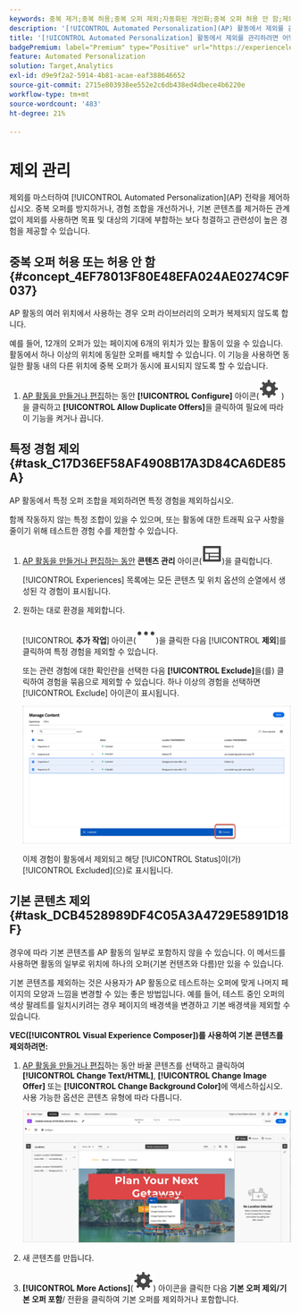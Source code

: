 ```yaml
---
keywords: 중복 제거;중복 허용;중복 오퍼 제외;자동화된 개인화;중복 오퍼 허용 안 함;제외;기본 컨텐츠;
description: '[!UICONTROL Automated Personalization]​(AP) 활동에서 제외를 관리합니다.'
title: '[!UICONTROL Automated Personalization] 활동에서 제외를 관리하려면 어떻게 합니까?'
badgePremium: label="Premium" type="Positive" url="https://experienceleague.adobe.com/docs/target/using/introduction/intro.html?lang=en#premium newtab=true" tooltip="Target Premium에 포함된 내용을 확인합니다."
feature: Automated Personalization
solution: Target,Analytics
exl-id: d9e9f2a2-5914-4b81-acae-eaf388646652
source-git-commit: 2715e803938ee552e2c6db438ed4dbece4b6220e
workflow-type: tm+mt
source-wordcount: '483'
ht-degree: 21%

---
```


# 제외 관리

제외를 마스터하여 [!UICONTROL Automated Personalization]&#x200B;(AP) 전략을 제어하십시오. 중복 오퍼를 방지하거나, 경험 조합을 개선하거나, 기본 콘텐츠를 제거하든 관계없이 제외를 사용하면 목표 및 대상의 기대에 부합하는 보다 청결하고 관련성이 높은 경험을 제공할 수 있습니다.

## 중복 오퍼 허용 또는 허용 안 함 {#concept_4EF78013F80E48EFA024AE0274C9F037}

AP 활동의 여러 위치에서 사용하는 경우 오퍼 라이브러리의 오퍼가 복제되지 않도록 합니다.

예를 들어, 12개의 오퍼가 있는 페이지에 6개의 위치가 있는 활동이 있을 수 있습니다. 활동에서 하나 이상의 위치에 동일한 오퍼를 배치할 수 있습니다. 이 기능을 사용하면 동일한 활동 내의 다른 위치에 중복 오퍼가 동시에 표시되지 않도록 할 수 있습니다.

1. [AP 활동을 만들거나 편집](/help/main/c-activities/t-automated-personalization/create-ap-activity.md)하는 동안 **[!UICONTROL Configure]** 아이콘(![구성 아이콘](/help/main/assets/icons/Setting.svg) )을 클릭하고 **[!UICONTROL Allow Duplicate Offers]**&#x200B;을 클릭하여 필요에 따라 이 기능을 켜거나 끕니다.

## 특정 경험 제외 {#task_C17D36EF58AF4908B17A3D84CA6DE85A}

AP 활동에서 특정 오퍼 조합을 제외하려면 특정 경험을 제외하십시오.

함께 작동하지 않는 특정 조합이 있을 수 있으며, 또는 활동에 대한 트래픽 요구 사항을 줄이기 위해 테스트한 경험 수를 제한할 수 있습니다.

1. [AP 활동을 만들거나 편집하는 동안](/help/main/c-activities/t-automated-personalization/create-ap-activity.md) **콘텐츠 관리** 아이콘(![콘텐츠 관리 아이콘](/help/main/assets/icons/Experience.svg))을 클릭합니다.

   [!UICONTROL Experiences] 목록에는 모든 콘텐츠 및 위치 옵션의 순열에서 생성된 각 경험이 표시됩니다.

1. 원하는 대로 환경을 제외합니다.

   [!UICONTROL **추가 작업**] 아이콘(![추가 작업 아이콘](/help/main/assets/icons/MoreSmall.svg))을 클릭한 다음 [!UICONTROL **제외**]&#x200B;를 클릭하여 특정 경험을 제외할 수 있습니다.

   또는 관련 경험에 대한 확인란을 선택한 다음 **[!UICONTROL Exclude]**&#x200B;을(를) 클릭하여 경험을 묶음으로 제외할 수 있습니다. 하나 이상의 경험을 선택하면 [!UICONTROL Exclude] 아이콘이 표시됩니다.

   ![경험을 일괄 제외](/help/main/c-activities/t-automated-personalization/assets/exclude1.png)

   이제 경험이 활동에서 제외되고 해당 [!UICONTROL Status]이(가) [!UICONTROL Excluded]&#x200B;(으)로 표시됩니다.

## 기본 콘텐츠 제외 {#task_DCB4528989DF4C05A3A4729E5891D18F}

경우에 따라 기본 콘텐츠를 AP 활동의 일부로 포함하지 않을 수 있습니다. 이 메서드를 사용하면 활동의 일부로 위치에 하나의 오퍼(기본 컨텐츠와 다름)만 있을 수 있습니다.

기본 콘텐츠를 제외하는 것은 사용자가 AP 활동으로 테스트하는 오퍼에 맞게 나머지 페이지의 모양과 느낌을 변경할 수 있는 좋은 방법입니다. 예를 들어, 테스트 중인 오퍼의 색상 팔레트를 일치시키려는 경우 페이지의 배경색을 변경하고 기본 배경색을 제외할 수 있습니다.

**VEC([!UICONTROL Visual Experience Composer])를 사용하여 기본 콘텐츠를 제외하려면:**

1. [AP 활동을 만들거나 편집](/help/main/c-activities/t-automated-personalization/create-ap-activity.md)하는 동안 바꿀 콘텐츠를 선택하고 클릭하여 **[!UICONTROL Change Text/HTML]**, **[!UICONTROL Change Image Offer]** 또는 **[!UICONTROL Change Background Color]**&#x200B;에 액세스하십시오. 사용 가능한 옵션은 콘텐츠 유형에 따라 다릅니다.

   ![옵션 변경](/help/main/c-activities/t-automated-personalization/assets/options.png)
1. 새 콘텐츠를 만듭니다.

1. **[!UICONTROL More Actions]**(![추가 작업 아이콘](/help/main/assets/icons/Setting.svg)) 아이콘을 클릭한 다음 **기본 오퍼 제외/기본 오퍼 포함**/ 전환을 클릭하여 기본 오퍼를 제외하거나 포함합니다.

   <!-- Depending on the content or offer type, the [!UICONTROL Include] checkbox is in a slightly different place. 

   For Text/HTML content: 

   ![Include checkbox in Edit Text/HTML dialog box](/help/main/c-activities/t-automated-personalization/assets/exclude_content_vec_1a.png)

   For Image/Video content: 

   ![Include checkbox in Select Content dialog box](/help/main/c-activities/t-automated-personalization/assets/exclude_content_vec_2a.png)

   For background color: 

   ![Include checkbox in Edit Background Color dialog box](/help/main/c-activities/t-automated-personalization/assets/exclude_content_vec_3a.png)-->

<!-- 1. Click **[!UICONTROL Save]**.

   You can see the experiences created from the offers you specified under [!UICONTROL Manage Content]. You notice that no experiences are created in [!UICONTROL Manage Content] using the default offer you excluded. 

   ![exclude_content_vec_4 image](assets/exclude_content_vec_4.png)

**To exclude default content using the [!UICONTROL Form-Based Experience Composer]:** 

1. While creating or editing an AP activity, click **[!UICONTROL Change Text/HTML]** or **[!UICONTROL Change Image Offer]** under **[!UICONTROL Content]**. 
1. In the dialog box, create your new content and uncheck **[!UICONTROL Include]** to the right of the default content (or uncheck the Default Image/Video in the [!UICONTROL Select Content] screen). 

   Depending on the content or offer type, the [!UICONTROL Include] checkbox is in a slightly different place. 

   For Text/HTML content: 

   ![exclude_content_form_1 image](assets/exclude_content_form_1.png)

   For Image/Video content: 

   ![exclude_content_form_2 image](assets/exclude_content_form_2.png)

1. Click **[!UICONTROL Save]**. 

   You can see the experiences created from the offers you specified under [!UICONTROL Manage Content]. You notice that no experiences are created in [!UICONTROL Manage Content] using the default offer you excluded. 

   ![exclude_content_form_3 image](assets/exclude_content_form_3.png)-->
